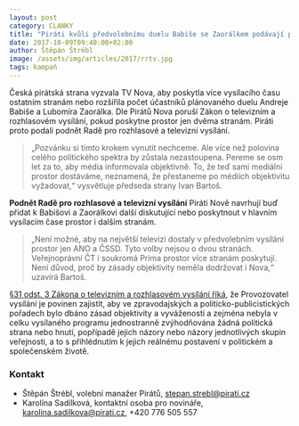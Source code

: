 ```yaml
---
layout: post
category: CLANKY
title: "Piráti kvůli předvolebnímu duelu Babiše se Zaorálkem podávají podnět RRTV"
date: 2017-10-09T09:40:00+02:00
author: Štěpán Štrébl
image: /assets/img/articles/2017/rrtv.jpg
tags: kampaň
---
```

 
Česká pirátská strana vyzvala TV Nova, aby poskytla více vysílacího času ostatním stranám nebo rozšířila počet účastníků plánovaného duelu Andreje Babiše a Lubomíra Zaorálka. Dle Pirátů Nova poruší Zákon o televizním a rozhlasovém vysílání, pokud poskytne prostor jen dvěma stranám. Piráti proto podali podnět Radě pro rozhlasové a televizní vysílání.
 
> „Pozvánku si tímto krokem vynutit nechceme. Ale více než polovina celého politického spektra by zůstala nezastoupena. Pereme se osm let za to, aby média informovala objektivně. To, že teď sami mediální prostor dostáváme, neznamená, že přestaneme po médiích objektivitu vyžadovat,“ vysvětluje předseda strany Ivan Bartoš.
 
**Podnět Radě pro rozhlasové a televizní vysílání**
Piráti Nově navrhují buď přidat k Babišovi a Zaorálkovi další diskutující nebo poskytnout v hlavním vysílacím čase prostor i dalším stranám.
 
> „Není možné, aby na největší televizi dostaly v předvolebním vysílání prostor jen ANO a ČSSD. Tyto volby nejsou o dvou stranách. Veřejnoprávní ČT i soukromá Prima prostor více stranám poskytují. Není důvod, proč by zásady objektivity neměla dodržovat i Nova,“ uzavírá Bartoš.
 
[§31 odst. 3 Zákona o televizním a rozhlasovém vysílání říká](https://www.zakonyprolidi.cz/cs/2001-231#cast5-hlava1), že Provozovatel vysílání je povinen zajistit, aby ve zpravodajských a politicko-publicistických pořadech bylo dbáno zásad objektivity a vyváženosti a zejména nebyla v celku vysílaného programu jednostranně zvýhodňována žádná politická strana nebo hnutí, popřípadě jejich názory nebo názory jednotlivých skupin veřejnosti, a to s přihlédnutím k jejich reálnému postavení v politickém a společenském životě.

### Kontakt

* Štěpán Štrébl, volební manažer Pirátů, stepan.strebl@pirati.cz
* Karolína Sadílková, kontaktní osoba pro novináře, karolina.sadilkova@pirati.cz, +420 776 505 557 
